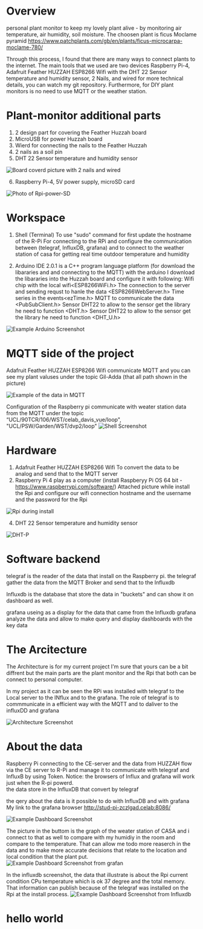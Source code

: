 # Overview
personal plant monitor to keep my lovely plant alive - by monitoring air temperature, air humidity, soil moisture. 
The choosen plant is ficus Moclame pyramid https://www.patchplants.com/gb/en/plants/ficus-microcarpa-moclame-780/ 

Through this process, I found that there are many ways to connect plants to the internet. 
The main tools that we used are two devices Raspberry Pi-4, Adafruit Feather HUZZAH ESP8266 Wifi with the DHT 22 Sensor temperature and humidity sensor, 2 Nails, and wired for more technical details, you can watch my git repository. Furthermore, for DIY plant monitors is no need to use MQTT or the weather station. 

# Plant-monitor additional parts 
1. 2 design part for covering the Feather Huzzah board 
2. MicroUSB for power Huzzah board
3. Wierd for connecting the nails to the Feather Huzzah  
4. 2 nails as a soil pin
5. DHT 22 Sensor temperature and humidity sensor


![Board coverd picture with 2 nails and wired](IMG/B-C.jpeg)

6. Raspberry Pi-4, 5V power supply, microSD card



  ![Photo of Rpi-power-SD](IMG/Rpi-P-SD.jpeg)

# Workspace
1. Shell (Terminal)
To use "sudo" command for first update the hostname of the R-Pi
For connecting to the RPi and configure the communication between (telegraf, InfluxDB, grafana)
and to connect to the weather station of casa for getting real time outdoor temperature and humidity

2. Arduino IDE 2.0.1 is a C++ program language platform
(for download the libararies and and connecting to the MQTT) 
with the arduino I download the libararies into the Huzzah board and configure it with following: 
Wifi chip with the local wifi<ESP8266WiFi.h>
The connection to the server and sending requst to hanle the data <ESP8266WebServer.h>
Time series in the events<ezTime.h>
MQTT to communicate the data  <PubSubClient.h>
Sensor DHT22 to allow to the sensor get the library he need to function <DHT.h>
Sensor DHT22 to allow to the sensor get the library he need to function <DHT_U.h>

![Example Arduino Screenshot](IMG/MQTTWIFI.png)

# MQTT side of the project 
Adafruit Feather HUZZAH ESP8266 Wifi communicate MQTT and you can see my plant valuses under the topic Gil-Adda (that all path shown in the picture) 
   
![Example of the data in MQTT](IMG/MQTT-DATA.jpeg)
 
 
 
Configuration of the Raspberry pi communicate with weater station data from the  MQTT under the topic “UCL/90TCR/106/WST/celab_davis_vue/loop",
"UCL/PSW/Garden/WST/dvp2/loop"
   ![Shell Screenshot](IMG/Rpi-c-MQ.jpeg)
 






# Hardware 
 1. Adafruit Feather HUZZAH ESP8266  Wifi 
 To convert the data to be analog and send that to the MQTT server  
 2. Raspberry Pi 4 play as a computer (install Raspberyy Pi OS 64 bit - https://www.raspberrypi.com/software/)
 Attached picture while install the Rpi and configure our wifi connection hostname and the username and the password for the Rpi
 
  ![Rpi during install](IMG/Rpi-SD.jpeg)



 4. DHT 22 Sensor temperature and humidity sensor 




   ![DHT-P](IMG/DHT22.jpeg)
 

 
 
 # Software backend 
 telegraf is the reader of the data that install on the Raspberry pi. 
 the telegraf gather the data from the MQTT Broker and send that to the Influxdb 
 
 Influxdb is the database that store the data in "buckets" and can show it on dashboard as well. 
  
 grafana useing as a display for the data that came from the Influxdb 
 grafana analyze the data and allow to make query and display dashboards with the key data 

 
 # The Arcitecture
 The Architecture is for my current project I'm sure that yours can be a bit diffrent but the main parts are the plant monitor and the Rpi that both can be connect to personal computer. 
 
In my project as it can be seen the RPi was installed with telegraf to the Local server to the INflux and to the grafana. 
The role of telegraf is to commmunicate in a efficient way with the MQTT and to daliver to the influxDD and grafana 


 
 
  ![Architecture Screenshot](IMG/Drawing1.png)
 
 
 
 
 # About the data 
 
 Raspberry Pi connecting to the CE-server and the data from HUZZAH flow via the CE server to R-Pi and manage it to communicate with telegraf and InfluxB by using Token. 
 Notice: the browsers of Influx and grafana will work just when the R-pi powerd.  
the data store in the InfluxDB that convert by telegraf
 
 the qery about the data is it possible to do with InfluxDB and with grafana 
 My link to the grafana browser http://stud-pi-zczlgad.celab:8086/
 
   ![Example Dashboard Screenshot](IMG/Airhumi.png)
 
 
 The picture in the buttom is the graph of the weater station of CASA and i connect to that as well to compare with my humidiy in the room and compare to  the temperature. 
 That can allow me todo more reaserch in the data and to make more accurate decisions that relate to the location and local condition that the plant put.
   ![Example Dashboard Screenshot from grafan](IMG/Airtemp.png)
   
   
In the influxdb screenshot, the data that illustrate is about the Rpi current condition CPu temperature which is ok 37 degree and the total memory. 
That information can publish because of the telegraf was installed on the Rpi at the install process. 
   ![Example Dashboard Screenshot from Influxdb](IMG/influxdb.png)
 
 


# hello world 
